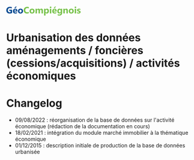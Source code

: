 ![picto](https://github.com/sigagglocompiegne/orga_gest_igeo/blob/master/doc/img/geocompiegnois_2020_reduit_v2.png)

# Urbanisation des données aménagements / foncières (cessions/acquisitions) / activités économiques

# Changelog

- 09/08/2022 : réorganisation de la base de données sur l'activité économique (rédaction de la documentation en cours)
- 18/02/2021 : intégration du module marché immobilier à la thématique économique
- 01/12/2015 : description initiale de production de la base de données urbanisée








